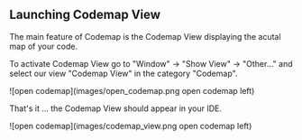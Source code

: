 ## Launching Codemap View

The main feature of Codemap is the Codemap View displaying the acutal map of your code.

To activate Codemap View go to "Window" → "Show View" → "Other..."  and select our view "Codemap View" in the category
"Codemap".

![open codemap](images/open_codemap.png open codemap left)

That's it ... the Codemap View should appear in your IDE.

![open codemap](images/codemap_view.png open codemap left)